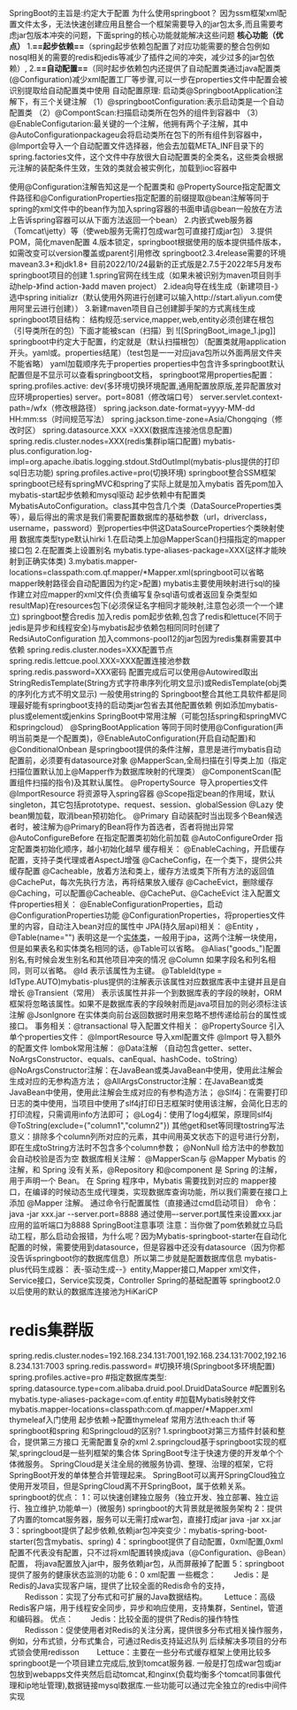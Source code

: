 SpringBoot的主旨是:约定大于配置
为什么使用springboot？
	因为ssm框架xml配置文件太多，无法快速创建应用且整合一个框架需要导入的jar包太多,而且需要考虑jar包版本冲突的问题，下面spring的核心功能就能解决这些问题
**核心功能（优点）**
	 1.**==起步依赖==**（spring起步依赖包配置了对应功能需要的整合包例如nosql相关的需要的redis和jedis等减少了插件之间的冲突，减少过多的jar包依赖）,
	 2.**==自动配置==**（同时起步依赖包内还提供了自动配置类通过java配置类(@Configuration)减少xml配置工厂等步骤,可以一步在properties文件中配置会被识别提取给自动配置类中使用
		自动配置原理:
		 启动类@SpringbootApplication注解下，有三个关键注解
		（1）@springbootConfiguration:表示启动类是一个自动配置类
		（2）@CompontScan:扫描启动类所在包外的组件到容器中
		（3）@EnableConfigutarion:最关键的一个注解，他拥有两个子注解，其中@AutoConfigurationpackageu会将启动类所在包下的所有组件到容器中，@Import会导入一个自动配置文件选择器，他会去加载META_INF目录下的spring.factories文件，这个文件中存放很大自动配置类的全类名，这些类会根据元注解的装配条件生效，生效的类就会被实例化，加载到ioc容器中

使用@Configuration注解告知这是一个配置类和
@PropertySource指定配置文件路径和@ConfigurationProperties指定配置的前缀提取@bean注解等同于spring的xml文件中的bean作为加入spring容器的书面申请@bean一般放在方法上告诉spring容器可以从下面方法返回一个bean）
2.内嵌式web服务器（Tomcat\jetty）等（使web服务无需打包成war包可直接打成jar包）
3.提供POM，简化maven配置
4.版本锁定，springboot根据使用的版本提供插件版本，如需改变可以version覆盖或parent引用修改
springboot2.3.4release需要的环境mavean3.3+和jdk1.8+
目前2022/10/24最新的正式版是2.7.5于2022年5月发布
springboot项目的创建
1.spring官网在线生成（如果未被识别为maven项目则手动help-》find action-》add maven project）
2.idea向导在线生成（新建项目-》选中spring initializr（默认使用外网进行创建可以输入http://start.aliyun.com使用阿里云进行创建））
3.新建maven项目自己创建脚手架的方式离线生成
springboot项目结构：
结构规范:service,mapper,web,entity必须创建在根包（引导类所在的包）下面才能被scan（扫描）到
![[SpringBoot_image_1.jpg]]
springboot中约定大于配置，约定就是（默认扫描根包）（配置类就用application开头。yaml或。properties结尾）（test包是一一对应java包所以外面两层文件夹不能省略）
yaml加载顺序先于properties
properties中包含许多springboot默认配置但是不显示可以查看springboot文档，
springboot常用properties配置：
spring.profiles.active: dev(多环境切换环境配置,通用配置放原版,差异配置放对应环境properties)
server。port=8081（修改端口号）
server.servlet.context-path=/wfx（修改根路径）
spring.jackson.date-format=yyyy-MM-dd HH:mm:ss（时间规范写法）
spring.jackson.time-zone=Asia/Chongqing（修改时区）
spring.datasource.XXX =XXX(数据库连接池信息配置)
spring.redis.cluster.nodes=XXX(redis集群ip端口配置)
mybatis-plus.configuration.log-impl=org.apache.ibatis.logging.stdout.StdOutImpl(mybatis-plus提供的打印sql日志功能)
spring.profiles.active=pro(切换环境)
springboot整合SSM框架
springboot已经有springMVC和spring了实际上就是加入mybatis
首先pom加入mybatis-start起步依赖和mysql驱动
起步依赖中有配置类MybatisAutoConfiguration。class其中包含几个类（DataSourceProperties类等），最后得出的需求是我们需要配置数据库的基础参数（url，driverclass，username，password）到properties中供这DataSourceProperties个类映射使用 数据库类型type默认hirki
1.在启动类上加@MapperScan()扫描指定的mapper接口包
2.在配置类上设置别名 mybatis.type-aliases-package=XXX(这样才能映射到正确实体类)
3.mybatis.mapper-locations=classpath:com.qf.mapper/*Mapper.xml(springboot可以省略mapper映射路径会自动配置因为约定>配置)
mybatis主要使用映射进行sql的操作建立对应mapper的xml文件(负责编写复杂sql语句或者返回复杂类型如resultMap)在resources包下(必须保证名字相同才能映射,注意包必须一个一个建立)
springboot整合redis
加入redis pom起步依赖,包含了redis和lettuce(不同于jedis是异步和线程安全)与mybatis起步依赖包相同同时创建了RedsiAutoConfiguration
加入commons-pool12的jar包因为redis集群需要其中依赖
spring.redis.cluster.nodes=XXX配置节点
spring.redis.lettcue.pool.XXX=XXX配置连接池参数
spring.redis.password=XXX密码
配置完成后可以使用@Autowired取出StringRedisTemplate(String方式字符串序列化明文显示)或RedisTemplate(obj类的序列化方式不明文显示)
一般使用string的
Springboot整合其他工具软件都是同理最好能有springboot支持的启动类jar包省去其他配置依赖
例如添加mybatis-plus或element或jenkins
SpringBoot中常用注解（可能包括spring和springMVC和springcloud）
@SpringBootApplication 等同于同时使用@Configuration(声明当前类是一个配置类)，@EnableAutoConfiguration(开启自动配置)和
@ConditionalOnbean 是springboot提供的条件注解，意思是进行mybatis自动配置前，必须要有datasource对象
@MapperScan,全局扫描在引导类上加（指定扫描位置默认加上@Mapper作为数据库映射的代理类）
@ComponentScan(配置组件扫描的指令)及其默认属性。
@PropertySource  导入properties文件
@ImportResource 将资源导入spring容器
@Scope指定bean的作用域，默认singleton，其它包括prototype、request、session、globalSession
@Lazy 使bean懒加载，取消bean预初始化。
@Primary 自动装配时当出现多个Bean候选者时，被注解为@Primary的Bean将作为首选者，否者将抛出异常
@AutoConfigureBefore 在指定配置类初始化前加载
@AutoConfigureOrder 指定配置类初始化顺序，越小初始化越早
缓存相关：
@EnableCaching，开启缓存配置，支持子类代理或者AspectJ增强
@CacheConfig，在一个类下，提供公共缓存配置
@Cacheable，放着方法和类上，缓存方法或类下所有方法的返回值
@CachePut，每次先执行方法，再将结果放入缓存
@CacheEvict，删除缓存
@Caching，可以配置@Cacheable、@CachePut、@CacheEvict
注入配置文件properties相关：
@EnableConfigurationProperties，启动@ConfigurationProperties功能
@ConfigurationProperties，将properties文件里的内容，自动注入bean对应的属性中
JPA(持久层api)相关：
@Entity ，@Table(name="")
表明这是一个[实体类](https://so.csdn.net/so/search?q=%E5%AE%9E%E4%BD%93%E7%B1%BB&spm=1001.2101.3001.7020)，一般用于jpa，这两个注解一块使用，但是如果表名和实体类名相同的话，@Table可以省略。
@Alias("goods_")配置别名,有时候会发生别名和其他项目冲突的情况
@Column 如果字段名和列名相同，则可以省略。
@Id 表示该属性为主键。
@TableId(type = IdType.AUTO)mybatis-plus提供的注解表示该属性对应数据库表中主键并且是自增长
@Transient（常用） 表示该属性并非一个到数据库表的字段的映射，ORM框架将忽略该属性。如果不是数据库表的字段映射而是java项目加的则必须标注该注解
@JsonIgnore 在实体类向前台返回数据时用来忽略不想传递给前台的属性或接口。
事务相关：@transactional
导入配置文件相关：
@PropertySource 引入单个properties文件：
@ImportResource 导入xml配置文件
@Import 导入额外的配置文件
lombok常用注解：
@Data注解 （自动包含getter、setter、NoArgsConstructor、equals、canEqual、hashCode、toString）
@NoArgsConstructor注解：在JavaBean或类JavaBean中使用，使用此注解会生成对应的无参构造方法；
@AllArgsConstructor注解：在JavaBean或类JavaBean中使用，使用此注解会生成对应的有参构造方法；
@Slf4j：在需要打印日志的类中使用，当项目中使用了slf4j打印日志框架时使用该注解，会简化日志的打印流程，只需调用info方法即可；
@Log4j：使用了log4j框架，原理同slf4j
@ToString(exclude={"column1","column2"}) 其他get和set等同理tostring写法
意义：排除多个column列所对应的元素，其中间用英文状态下的逗号进行分割，即在生成toString方法时不包含多个column参数；
@NonNull 给方法中的参数加会自动校验是否为空
数据库相关注解：
@MapperScan与
@Mapper Mybatis 的注解，和 Spring 没有关系，@Repository 和@component 是 Spring 的注解，用于声明一个 Bean。
在 Spring 程序中，Mybatis 需要找到对应的 mapper接口，在编译的时候动态生成代理类，实现数据库查询功能，所以我们需要在接口上添加 @Mapper 注解。
通过命令行配置属性（直接通过cmd启动项目）
命令：
java -jar xxx.jar --server.port=8888
通过使用–-server.port属性来设置xxx.jar应用的监听端口为8888
SpringBoot注意事项
注意：当你做了pom依赖就立马启动工程，那么启动会报错，为什么呢？因为Mybatis-springboot-starter在自动化配置的时候，需要使用到datasource，但是容器中还没有datasource（因为你都没告诉springboot你的数据库信息）所以第二步就是配置数据库信息
mybatis-plus代码生成器：
表-驱动生成--》entity,Mapper接口,Mapper xml文件，Service接口，Service实现类，Controller
Spring的基础配置等
springboot2.0以后使用的默认的数据库连接池为HiKariCP
# redis集群版
spring.redis.cluster.nodes=192.168.234.131:7001,192.168.234.131:7002,192.168.234.131:7003
spring.redis.password=
​#切换环境(Springboot多环境配置)
spring.profiles.active=pro
#指定数据库类型:
spring.datasource.type=com.alibaba.druid.pool.DruidDataSource
#配置别名
mybatis.type-aliases-package=com.qf.entity
#加载Mybatis映射文件
mybatis.mapper-locations=classpath:com.qf.mapper/*Mapper.xml
thymeleaf入门使用
起步依赖->配置thymeleaf
常用方法th:each th:if 等
springboot和spring 和Springcloud的区别?
1.springboot对第三方插件封装和整合，提供第三方接口
无需配置复杂的xml
2.springcloud基于springboot实现的框架,springcloud是一些列框架的集合体
SpringBoot专注于快速方便的开发单个个体微服务。
SpringCloud是关注全局的微服务协调、整理、治理的框架，它将SpringBoot开发的单体整合并管理起来。
SpringBoot可以离开SpringCloud独立使用开发项目，但是SpringCloud离不开SpringBoot，属于依赖关系。
springboot的优点：
1：可以快速创建独立服务（独立开发、独立部署、独立运行、独立维护,功能单一）(微服务) springboot的大背景就是微服务架构
2：提供了内置的tomcat服务器，服务可以无需打成war包，直接打成jar
java -jar xx.jar
3：springboot提供了起步依赖,依赖jar包冲突变少：mybatis-spring-boot-starter(包含mybatis、spring)
4：springboot提供了自动配置，0xml配置,0xml配置不代表没有配置，只不过将xml配置转换成java（@Configuration、@Bean）配置，
将java配置放入jar中，服务依赖jar包，从而屏蔽掉了配置
5：springboot提供了服务的健康状态监测的功能
6：0 xml配置
一些概念：
　　Jedis：是Redis的Java实现客户端，提供了比较全面的Redis命令的支持，
　　Redisson：实现了分布式和可扩展的Java数据结构。
　　Lettuce：高级Redis客户端，用于线程安全同步，异步和响应使用，支持集群，Sentinel，管道和编码器。
优点：
　　Jedis：比较全面的提供了Redis的操作特性
　　Redisson：促使使用者对Redis的关注分离，提供很多分布式相关操作服务，例如，分布式锁，分布式集合，可通过Redis支持延迟队列
后续解决多项目的分布式锁会使用redisson
　　Lettuce：主要在一些分布式缓存框架上使用比较多
springboot是一个项目建立完成后,放到tomcat服务器.
一般是打包成war包或jar包放到webapps文件夹然后启动tomcat,和nginx(负载均衡多个tomcat同事做代理和ip地址管理),数据链接mysql数据库.一些功能可以通过完全独立的redis中间件实现
